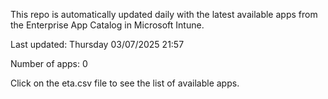 This repo is automatically updated daily with the latest available apps from the Enterprise App Catalog in Microsoft Intune.

Last updated: Thursday 03/07/2025 21:57

Number of apps: 0

Click on the eta.csv file to see the list of available apps.
